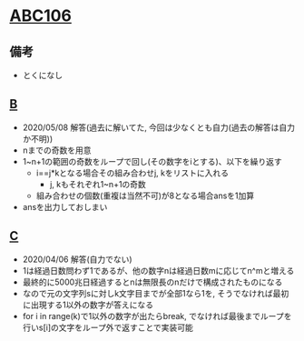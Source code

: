 # [ABC106](https://atcoder.jp/contests/abc106)

## 備考

- とくになし

## [B](https://atcoder.jp/contests/abc106/tasks/abc106_b)

- 2020/05/08 解答(過去に解いてた, 今回は少なくとも自力(過去の解答は自力か不明))
- nまでの奇数を用意
- 1~n+1の範囲の奇数をループで回し(その数字をiとする)、以下を繰り返す
  - i==j*kとなる場合その組み合わせj, kをリストに入れる
    - j, kもそれぞれ1~n+1の奇数
  - 組み合わせの個数(重複は当然不可)が8となる場合ansを1加算
- ansを出力しておしまい

## [C](https://atcoder.jp/contests/abc106/tasks/abc106_c)

- 2020/04/06 解答(自力でない)
- 1は経過日数問わず1であるが、他の数字nは経過日数mに応じてn^mと増える
- 最終的に5000兆日経過するとnは無限長のnだけで構成されたものになる
- なので元の文字列sに対しk文字目までが全部1なら1を, そうでなければ最初に出現する1以外の数字が答えになる
- for i in range(k)で1以外の数字が出たらbreak, でなければ最後までループを行いs[i]の文字をループ外で返すことで実装可能